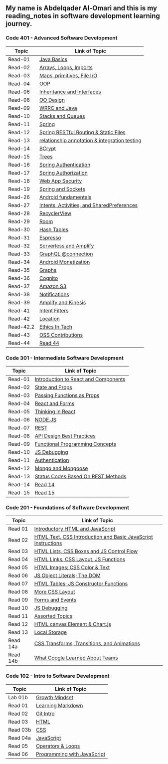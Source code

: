## My name is Abdelqader Al-Omari and this is my reading_notes in software development learning journey.

### **Code 401 - Advanced Software Development**

| Topic     | Link of Topic                                                                                               |
| --------- | ----------------------------------------------------------------------------------------------------------- |
| Read-01   | [Java Basics](https://abdelqader-alomari.github.io/reading_notes/read_01)                                   |
| Read-02   | [Arrays, Loops, Imports](https://abdelqader-alomari.github.io/reading_notes/read_02)                        |
| Read-03   | [Maps, primitives, File I/O](https://abdelqader-alomari.github.io/reading_notes/read_03)                    |
| Read-04   | [OOP](https://abdelqader-alomari.github.io/reading_notes/read_04)                                           |
| Read-06   | [Inheritance and Interfaces](https://abdelqader-alomari.github.io/reading_notes/read_06)                    |
| Read-08   | [OO Design](https://abdelqader-alomari.github.io/reading_notes/read_08)                                     |
| Read-09   | [WRRC and Java](https://abdelqader-alomari.github.io/reading_notes/read_09)                                 |
| Read-10   | [Stacks and Queues](https://abdelqader-alomari.github.io/reading_notes/read_10)                             |
| Read-11   | [Spring](https://abdelqader-alomari.github.io/reading_notes/read_11)                                        |
| Read-12   | [Spring RESTful Routing & Static Files](https://abdelqader-alomari.github.io/reading_notes/read_12)         |
| Read-13   | [relationship annotation & integration testing](https://abdelqader-alomari.github.io/reading_notes/read_13) |
| Read-14   | [BCrypt](https://abdelqader-alomari.github.io/reading_notes/read_14)                                        |
| Read-15   | [Trees](https://abdelqader-alomari.github.io/reading_notes/read_15)                                         |
| Read-16   | [Spring Authentication](https://abdelqader-alomari.github.io/reading_notes/read_16)                         |
| Read-17   | [Spring Authorization](https://abdelqader-alomari.github.io/reading_notes/read_17)                          |
| Read-18   | [Web App Security](https://abdelqader-alomari.github.io/reading_notes/read_18)                              |
| Read-19   | [Spring and Sockets](https://abdelqader-alomari.github.io/reading_notes/read_19)                            |
| Read-26   | [Android fundamentals](https://abdelqader-alomari.github.io/reading_notes/read_26)                          |
| Read-27   | [Intents, Activities, and SharedPreferences](https://abdelqader-alomari.github.io/reading_notes/read_27)    |
| Read-28   | [RecyclerView](https://abdelqader-alomari.github.io/reading_notes/read_28)                                  |
| Read-29   | [Room](https://abdelqader-alomari.github.io/reading_notes/read_29)                                          |
| Read-30   | [Hash Tables](https://abdelqader-alomari.github.io/reading_notes/read_30)                                   |
| Read-31   | [Espresso](https://abdelqader-alomari.github.io/reading_notes/read_31)                                      |
| Read-32   | [Serverless and Amplify](https://abdelqader-alomari.github.io/reading_notes/read_32)                        |
| Read-33   | [GraphQL @connection](https://abdelqader-alomari.github.io/reading_notes/read_33)                           |
| Read-34   | [Android Monetization](https://abdelqader-alomari.github.io/reading_notes/read_34)                          |
| Read-35   | [Graphs](https://abdelqader-alomari.github.io/reading_notes/read_35)                                        |
| Read-36   | [Cognito](https://abdelqader-alomari.github.io/reading_notes/read_36)                                       |
| Read-37   | [Amazon S3](https://abdelqader-alomari.github.io/reading_notes/read_37)                                     |
| Read-38   | [Notifications](https://abdelqader-alomari.github.io/reading_notes/read_38)                                 |
| Read-39   | [Amplify and Kinesis](https://abdelqader-alomari.github.io/reading_notes/read_39)                           |
| Read-41   | [Intent Filters](https://abdelqader-alomari.github.io/reading_notes/read_41)                                |
| Read-42   | [Location](https://abdelqader-alomari.github.io/reading_notes/read_42)                                      |
| Read-42.2 | [Ethics In Tech](https://abdelqader-alomari.github.io/reading_notes/read_42.2)                              |
| Read-43   | [OSS Contributions](https://abdelqader-alomari.github.io/reading_notes/read_43)                                       |
| Read-44   | [Read 44](https://abdelqader-alomari.github.io/reading_notes/read_44)                                       |

### **Code 301 - Intermediate Software Development**

| Topic   | Link of Topic                                                                                       |
| ------- | --------------------------------------------------------------------------------------------------- |
| Read-01 | [Introduction to React and Components](https://abdelqader-alomari.github.io/reading_notes/class-01) |
| Read-02 | [State and Props](https://abdelqader-alomari.github.io/reading_notes/class-02)                      |
| Read-03 | [Passing Functions as Props](https://abdelqader-alomari.github.io/reading_notes/class-03)           |
| Read-04 | [React and Forms](https://abdelqader-alomari.github.io/reading_notes/class-04)                      |
| Read-05 | [Thinking in React](https://abdelqader-alomari.github.io/reading_notes/class-05)                    |
| Read-06 | [NODE.JS](https://abdelqader-alomari.github.io/reading_notes/class-06)                              |
| Read-07 | [REST](https://abdelqader-alomari.github.io/reading_notes/class-07)                                 |
| Read-08 | [API Design Best Practices](https://abdelqader-alomari.github.io/reading_notes/class-08)            |
| Read-09 | [Functional Programming Concepts](https://abdelqader-alomari.github.io/reading_notes/class-09)      |
| Read-10 | [JS Debugging](https://abdelqader-alomari.github.io/reading_notes/class-10)                         |
| Read-11 | [Authentication](https://abdelqader-alomari.github.io/reading_notes/class-11)                       |
| Read-12 | [Mongo and Mongoose](https://abdelqader-alomari.github.io/reading_notes/class-12)                   |
| Read-13 | [Status Codes Based On REST Methods](https://abdelqader-alomari.github.io/reading_notes/class-13)   |
| Read-14 | [Read 14](https://abdelqader-alomari.github.io/reading_notes/class-14)                              |
| Read-15 | [Read 15](https://abdelqader-alomari.github.io/reading_notes/class-15)                              |

### **Code 201 - Foundations of Software Development**

| Topic    | Link of Topic                                                                                                                |
| -------- | ---------------------------------------------------------------------------------------------------------------------------- |
| Read 01  | [Introductory HTML and JavaScript](https://abdelqader-alomari.github.io/reading_notes/read-01)                               |
| Read 02  | [ HTML Text, CSS Introduction and Basic JavaScript Instructions](https://abdelqader-alomari.github.io/reading_notes/read-02) |
| Read 03  | [HTML Lists, CSS Boxes and JS Control Flow](https://abdelqader-alomari.github.io/reading_notes/read-03)                      |
| Read 04  | [HTML Links, CSS Layout, JS Functions](https://abdelqader-alomari.github.io/reading_notes/read-04)                           |
| Read 05  | [HTML Images; CSS Color & Text](https://abdelqader-alomari.github.io/reading_notes/read-05)                                  |
| Read 06  | [JS Object Literals; The DOM](https://abdelqader-alomari.github.io/reading_notes/read-06)                                    |
| Read 07  | [ HTML Tables; JS Constructor Functions](https://abdelqader-alomari.github.io/reading_notes/read-07)                         |
| Read 08  | [More CSS Layout](https://abdelqader-alomari.github.io/reading_notes/read-08)                                                |
| Read 09  | [Forms and Events](https://abdelqader-alomari.github.io/reading_notes/read-09)                                               |
| Read 10  | [JS Debugging](https://abdelqader-alomari.github.io/reading_notes/read-10)                                                   |
| Read 11  | [Assorted Topics](https://abdelqader-alomari.github.io/reading_notes/read-11)                                                |
| Read 12  | [HTML canvas Element & Chart.js](https://abdelqader-alomari.github.io/reading_notes/read-12)                                 |
| Read 13  | [Local Storage](https://abdelqader-alomari.github.io/reading_notes/read-13)                                                  |
| Read 14a | [CSS Transforms, Transitions, and Animations](https://abdelqader-alomari.github.io/reading_notes/read-14a)                   |
| Read 14b | [What Google Learned About Teams](https://abdelqader-alomari.github.io/reading_notes/read-14b)                               |

### **Code 102 - Intro to Software Development**

| Topic    | Link of Topic                                                                      |
| -------- | ---------------------------------------------------------------------------------- |
| Lab 01b  | [Growth Mindset](https://abdelqader7.github.io/reading-notes/growth-mindset)       |
| Read 01  | [ Learning Markdown](https://abdelqader7.github.io/reading-notes/read-01)          |
| Read 02  | [Git Intro](https://abdelqader7.github.io/reading-notes/read-02)                   |
| Read 03  | [HTML](https://abdelqader7.github.io/reading-notes/read-03)                        |
| Read 03b | [CSS](https://abdelqader7.github.io/reading-notes/read-03b)                        |
| Read 04a | [JavaScript](https://abdelqader7.github.io/reading-notes/read-04a)                 |
| Read 05  | [Operators & Loops](https://abdelqader7.github.io/reading-notes/read-05)           |
| Read 06  | [Programming with JavaScript](https://abdelqader7.github.io/reading-notes/read-06) |

